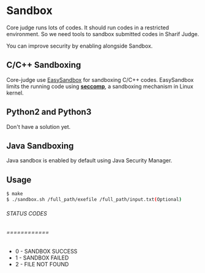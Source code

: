 # Sandbox

Core judge runs lots of codes. It should run codes in a restricted environment. So we need tools to sandbox submitted codes in Sharif Judge.

You can improve security by enabling alongside Sandbox.

## C/C++ Sandboxing

Core-judge use [EasySandbox](https://github.com/daveho/EasySandbox) for sandboxing C/C++ codes. EasySandbox limits the running code using **[seccomp](http://lwn.net/Articles/332974/)**, a sandboxing mechanism in Linux kernel.

## Python2 and Python3

Don't have a solution yet.

## Java Sandboxing

Java sandbox is enabled by default using Java Security Manager.

## Usage

```sh
$ make 
$ ./sandbox.sh /full_path/exefile /full_path/input.txt(Optional)
```

###### STATUS CODES
###### ============
* 0 - SANDBOX SUCCESS
* 1 - SANDBOX FAILED
* 2 - FILE NOT FOUND


